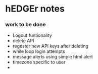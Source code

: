 # hEDGEr notes

### work to be done
- Logout funtionality
- delete API 
- regester new API keys after deleting 
- while loop login attempts
- message alerts using simple html alert
- timezone specific to user
- 